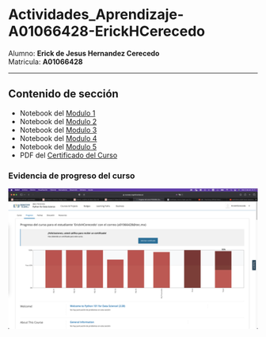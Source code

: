 # Actividades_Aprendizaje-A01066428-ErickHCerecedo  

Alumno: **Erick de Jesus Hernandez Cerecedo**  
Matricula: **A01066428**

----

## Contenido de sección

- Notebook del [Modulo 1](Modulo_1.ipynb)
- Notebook del [Modulo 2](Modulo_2.ipynb)
- Notebook del [Modulo 3](Modulo_3.ipynb)
- Notebook del [Modulo 4](Modulo_4.ipynb)
- Notebook del [Modulo 5](Modulo_5.ipynb)
- PDF del [Certificado del Curso](Certificado%20IBM%20PY0101EN%20%7C%20Cognitive%20Class.pdf)

### Evidencia de progreso del curso
![Progreso modulos](assets/evidencia.png "Progreso modulos 1, 2, 3, 4, 5 y Examen Final")